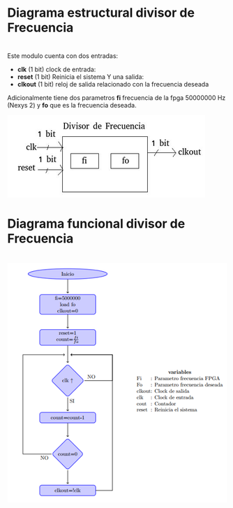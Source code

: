 # Diagrama estructural divisor de Frecuencia <h1>
Este modulo cuenta con dos entradas:
* **clk** (1 bit) clock de entrada:
* **reset** (1 bit) Reinicia el sistema
Y una salida:
* **clkout** (1 bit) reloj de salida relacionado con la frecuencia deseada

Adicionalmente tiene dos parametros **fi** frecuencia de la fpga 50000000 Hz (Nexys 2) y **fo** que es la frecuencia deseada.

 ![](https://github.com/Fabeltranm/FPGA-Game-D1/blob/master/HW/RTL/06PCM-AUDIO-MICROFONO/Version_01/03%20document/Imagenes/Div_freq.jpg) 
# Diagrama funcional divisor de Frecuencia <h1>
 ![](https://github.com/Fabeltranm/FPGA-Game-D1/blob/master/HW/RTL/06PCM-AUDIO-MICROFONO/Version_01/03%20document/Imagenes/div_funcional.png) 
